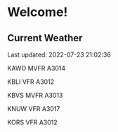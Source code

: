 # Welcome!

## Current Weather

Last updated: 2022-07-23 21:02:36

KAWO MVFR A3014

KBLI VFR A3012

KBVS MVFR A3013

KNUW VFR A3017

KORS VFR A3012


